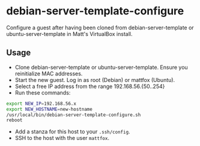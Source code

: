 # debian-server-template-configure

Configure a guest after having been cloned from debian-server-template or ubuntu-server-template in Matt's VirtualBox install.

## Usage

* Clone debian-server-template or ubuntu-server-template. Ensure you reinitialize MAC addresses.
* Start the new guest. Log in as root (Debian) or mattfox (Ubuntu).
* Select a free IP address from the range 192.168.56.{50..254}
* Run these commands:

```bash
export NEW_IP=192.168.56.x
export NEW_HOSTNAME=new-hostname
/usr/local/bin/debian-server-template-configure.sh
reboot
````

* Add a stanza for this host to your `.ssh/config`.
* SSH to the host with the user `mattfox`.
